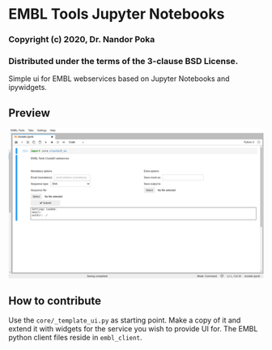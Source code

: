 # EMBL Tools Jupyter Notebooks

### Copyright (c) 2020, Dr. Nandor Poka

### Distributed under the terms of the 3-clause BSD License.

Simple ui for EMBL webservices based on Jupyter Notebooks and ipywidgets.

## Preview

![ClustalO preview](img/clustalo_preview.png)

## How to contribute

Use the `core/_template_ui.py` as starting point. Make a copy of it and extend it with widgets for the service you wish to provide UI for. The EMBL python client files reside in `embl_client`.